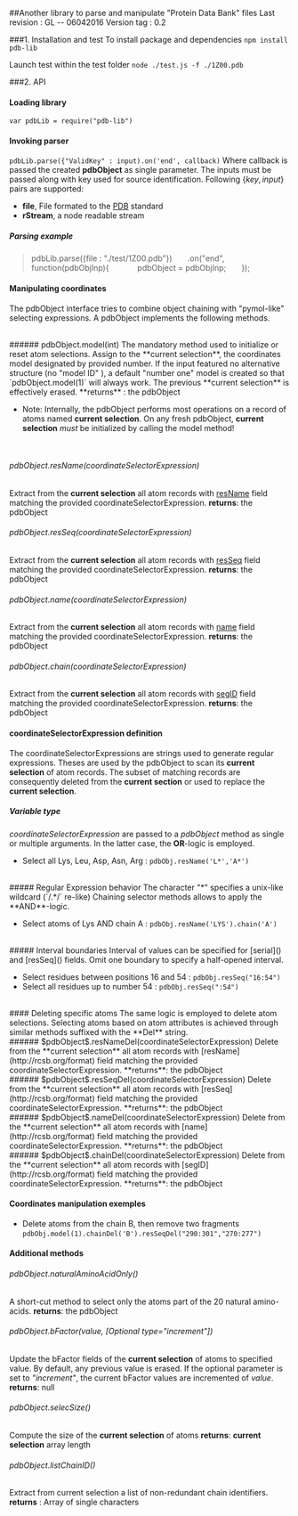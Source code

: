 ##Another library to parse and manipulate "Protein Data Bank" files
Last revision : GL -- 06042016
Version tag : 0.2


###1. Installation and test
To install package and dependencies
`npm install pdb-lib`   

Launch test within the test folder
`node ./test.js -f ./1Z00.pdb`



###2. API
#### Loading library
`var pdbLib = require("pdb-lib")`
#### Invoking parser
`pdbLib.parse({"ValidKey" : input).on('end', callback)`
Where callback is passed the created **pdbObject** as single parameter.
The inputs must be passed along with key used for source identification. Following  {$key, input$} pairs are supported:

*   **file**,  File formated to the [PDB](http://www.rcsb.org/format) standard
* **rStream**, a node readable stream

##### Parsing example
>pdbLib.parse({file : "./test/1Z00.pdb"})
>&nbsp;&nbsp;&nbsp;&nbsp;&nbsp;&nbsp;.on("end", function(pdbObjInp){
>&nbsp;&nbsp;&nbsp;&nbsp;&nbsp;&nbsp;&nbsp;&nbsp;&nbsp;&nbsp;&nbsp;&nbsp;pdbObject = pdbObjInp;
>&nbsp;&nbsp;&nbsp;&nbsp;&nbsp;&nbsp;});

#### Manipulating coordinates
The pdbObject interface tries to combine object chaining with "pymol-like" selecting expressions.  A pdbObject implements the following methods.

<br>
###### pdbObject.model(int) 
The mandatory method used to initialize or reset atom selections.
Assign to the **current selection**, the coordinates model designated by provided number. If the input featured no alternative structure (no "model ID" ), a default "number one" model is created so that `pdbObject.model(1)` will always work.
The previous **current selection** is effectively erased.
**returns** : the pdbObject

+  Note: Internally, the pdbObject performs most operations on a record of atoms named  **current selection**.  On any fresh pdbObject,  **current selection** _must_ be initialized by calling the model method!


<br>


###### $pdbObject$.resName(coordinateSelectorExpression) 
 Extract from the **current selection** all atom records with [resName](http://rcsb.org/format) field matching the provided coordinateSelectorExpression.
**returns**: the pdbObject
<br>
######  $pdbObject$.resSeq(coordinateSelectorExpression)
 Extract from the **current selection** all atom records with [resSeq](http://rcsb.org/format) field matching the provided coordinateSelectorExpression.
**returns**: the pdbObject
<br>
######  $pdbObject$.name(coordinateSelectorExpression)
 Extract from the **current selection** all atom records with [name](http://rcsb.org/format) field matching the provided coordinateSelectorExpression.
**returns**: the pdbObject
<br>
######  $pdbObject$.chain(coordinateSelectorExpression)
 Extract from the **current selection** all atom records with [segID](http://rcsb.org/format) field matching the provided coordinateSelectorExpression.
**returns**: the pdbObject


#### coordinateSelectorExpression definition

The coordinateSelectorExpressions are strings used to generate regular expressions. Theses are used  by the pdbObject  to scan its **current selection** of atom records. The subset of matching records are consequently deleted from the **current section** or used to replace the **current selection**.  

#####  Variable type
_coordinateSelectorExpression_ are passed to a $pdbObject$ method  as single or multiple arguments. In the latter case,  the **OR**-logic is employed.

*   Select all Lys, Leu, Asp, Asn, Arg : `pdbObj.resName('L*','A*')`
<br>
##### Regular Expression behavior
The character "*" specifies a unix-like wildcard (`/.*/` re-like)
Chaining selector methods allows to apply the **AND**-logic. 

*  Select atoms of Lys AND chain A : `pdbObj.resName('LYS').chain('A')`
<br>
##### Interval boundaries
Interval of values can be specified for [serial]() and [resSeq]() fields. Omit one boundary to specify a half-opened interval. 

*  Select residues between positions 16 and 54 :  `pdbObj.resSeq("16:54")`
*  Select all residues up to number 54 : `pdbObj.resSeq(":54")`

<br>
#### Deleting specific atoms
The same logic is employed to delete atom selections. Selecting atoms based on atom attributes is achieved through similar methods suffixed with the **Del** string.
<br>
###### $pdbObject$.resNameDel(coordinateSelectorExpression) 
 Delete from the **current selection** all atom records with [resName](http://rcsb.org/format) field matching the provided coordinateSelectorExpression.
**returns**: the pdbObject
<br>
######  $pdbObject$.resSeqDel(coordinateSelectorExpression)
 Delete from the **current selection** all atom records with [resSeq](http://rcsb.org/format) field matching the provided coordinateSelectorExpression.
**returns**: the pdbObject
<br>
######  $pdbObject$.nameDel(coordinateSelectorExpression)
 Delete from the **current selection** all atom records with [name](http://rcsb.org/format) field matching the provided coordinateSelectorExpression.
**returns**: the pdbObject
<br>
######  $pdbObject$.chainDel(coordinateSelectorExpression)
 Delete from the **current selection** all atom records with [segID](http://rcsb.org/format) field matching the provided coordinateSelectorExpression.
**returns**: the pdbObject

#### Coordinates manipulation exemples

*  Delete atoms from the chain B, then remove two fragments
`pdbObj.model(1).chainDel('B').resSeqDel("290:301","270:277")`



#### Additional methods

######  $pdbObject$.naturalAminoAcidOnly()
A short-cut method to select only the atoms part of the 20 natural amino-acids.
**returns**: the pdbObject
<br>
######  $pdbObject$.bFactor(value, [Optional type="increment"])
Update the bFactor fields of the **current selection** of atoms to specified value. By default, any previous value is erased. If the optional parameter is set to _"increment"_, the current bFactor values are incremented of _value_.
**returns**: null
<br>
######  $pdbObject$.selecSize()
Compute the size of the **current selection** of atoms
**returns**:  **current selection** array length
<br>
######  $pdbObject$.listChainID()
Extract from current selection a list of non-redundant chain identifiers.
**returns** : Array of single characters
